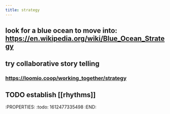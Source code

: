 ```yaml
---
title: strategy
---
```


## look for a blue ocean to move into: https://en.wikipedia.org/wiki/Blue_Ocean_Strategy
## try collaborative story telling
### https://loomio.coop/working_together/strategy
## TODO establish [[rhythms]]
:PROPERTIES:
:todo: 1612477335498
:END:
##
